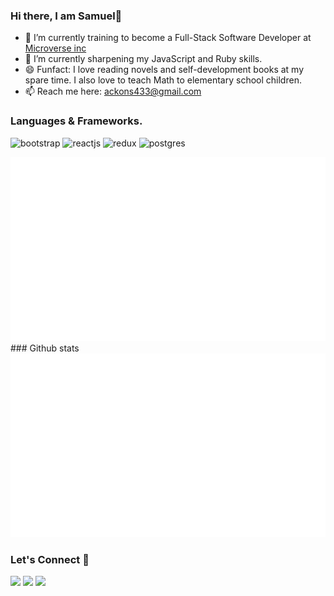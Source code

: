 ### Hi there, I am Samuel👋

- 🔭 I’m currently training to become a Full-Stack Software Developer at [Microverse inc](https://www.microverse.org/)
- 🌱 I’m currently sharpening my JavaScript and Ruby skills.
- 😄 Funfact: I love reading novels and self-development books at my spare time. I also love to teach Math to elementary school children.
- 📫 Reach me here: ackons433@gmail.com


### Languages & Frameworks.
<p>
    <img src="https://img.shields.io/badge/Bootstrap-563D7C?style=for-the-badge&logo=bootstrap&logoColor=white" alt="bootstrap" />
    <img src="https://img.shields.io/badge/React-20232A?style=for-the-badge&logo=react&logoColor=61DAFB" alt="reactjs" />
    <img src="https://img.shields.io/badge/Redux-593D88?style=for-the-badge&logo=redux&logoColor=white" alt="redux" />
    <img src="https://img.shields.io/badge/postgres-%23316192.svg?style=for-the-badge&logo=postgresql&logoColor=white" alt="postgres" />
    <img src="https://img.shields.io/badge/rails-%23CC0000.svg?style=for-the-badge&logo=ruby-on-rails&logoColor=white" alt=""rails />
    <img src="https://img.shields.io/badge/-jest-%23C21325?style=for-the-badge&logo=jest&logoColor=white" alt=""jest" />
                                                                                 
</p>
                                           <img src="https://raw.githubusercontent.com/AckonSamuel/-stats/b903599b0a1305b84a1cbf4b88683f76f6a27ce7/generated/languages.svg" alt="languages" />                                                                                                                  
<br>
### Github stats
                                                                                                                     <img src="https://raw.githubusercontent.com/AckonSamuel/-stats/b903599b0a1305b84a1cbf4b88683f76f6a27ce7/generated/overview.svg" alt="stat" />

                                                                                                                     
<h3 align="left">Let's Connect 🤝</h3>
<div align="left">
<a target="_blank"
href="https://www.linkedin.com/in/samuel-ackon-882717190/"><img
src="https://img.shields.io/badge/-LinkedIn-0077b5?style=for-the-badge&logo=LinkedIn&logoColor=white"></img></a> <a target="_blank"
href="mailto:ackons433@gmail.com"><img
src="https://img.shields.io/badge/-Gmail-D14836?style=for-the-badge&logo=Gmail&logoColor=white"></img></a> <a target="_blank"
href="https://twitter.com/dude_ackon"><img
src="https://img.shields.io/badge/-Twitter-1DA1F2?style=for-the-badge&logo=Twitter&logoColor=white"></img></a>
<div/>


<!--
**AckonSamuel/AckonSamuel** is a ✨ _special_ ✨ repository because its `README.md` (this file) appears on your GitHub profile.

Here are some ideas to get you started:

- 🔭 I’m currently working on ...
- 🌱 I’m currently learning ...
- 👯 I’m looking to collaborate on ...
- 🤔 I’m looking for help with ...
- 💬 Ask me about ...
- 📫 How to reach me: ...
- 😄 Pronouns: ...
- ⚡ Fun fact: ...
-->
